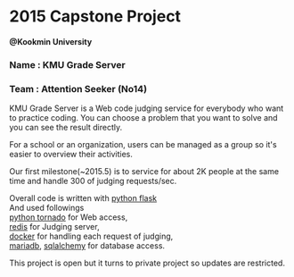 # 2015 Capstone Project 
#### @Kookmin University
### Name : KMU Grade Server
### Team : Attention Seeker (No14)
KMU Grade Server is a Web code judging service for everybody who want to practice coding.
You can choose a problem that you want to solve and you can see the result directly.

For a school or an organization, users can be managed as a group so it's easier to overview their activities.

Our first milestone(~2015.5) is to service for about 2K people at the same time and handle 300 of judging requests/sec.

Overall code is written with [python flask](http://flask.pocoo.org)<br>
And used followings<br>
[python tornado](http://www.tornadoweb.org/en/stable) for Web access,<br>
[redis](http://www.redis.io) for Judging server,<br>
[docker](http://www.docker.com) for handling each request of judging,<br>
[mariadb](https://mariadb.org/), [sqlalchemy](http://www.sqlalchemy.org/) for database access.

This project is open but it turns to private project so updates are restricted.

